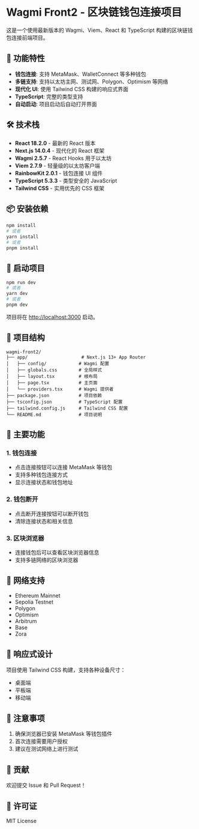 # Wagmi Front2 - 区块链钱包连接项目

这是一个使用最新版本的 Wagmi、Viem、React 和 TypeScript 构建的区块链钱包连接前端项目。

## 🚀 功能特性

- **钱包连接**: 支持 MetaMask、WalletConnect 等多种钱包
- **多链支持**: 支持以太坊主网、测试网、Polygon、Optimism 等网络
- **现代化 UI**: 使用 Tailwind CSS 构建的响应式界面
- **TypeScript**: 完整的类型支持
- **自动启动**: 项目启动后自动打开界面

## 🛠️ 技术栈

- **React 18.2.0** - 最新的 React 版本
- **Next.js 14.0.4** - 现代化的 React 框架
- **Wagmi 2.5.7** - React Hooks 用于以太坊
- **Viem 2.7.9** - 轻量级的以太坊客户端
- **RainbowKit 2.0.1** - 钱包连接 UI 组件
- **TypeScript 5.3.3** - 类型安全的 JavaScript
- **Tailwind CSS** - 实用优先的 CSS 框架

## 📦 安装依赖

```bash
npm install
# 或者
yarn install
# 或者
pnpm install
```

## 🚀 启动项目

```bash
npm run dev
# 或者
yarn dev
# 或者
pnpm dev
```

项目将在 [http://localhost:3000](http://localhost:3000) 启动。

## 🔧 项目结构

```
wagmi-front2/
├── app/                    # Next.js 13+ App Router
│   ├── config/            # Wagmi 配置
│   ├── globals.css        # 全局样式
│   ├── layout.tsx         # 根布局
│   ├── page.tsx           # 主页面
│   └── providers.tsx      # Wagmi 提供者
├── package.json           # 项目依赖
├── tsconfig.json          # TypeScript 配置
├── tailwind.config.js     # Tailwind CSS 配置
└── README.md              # 项目说明
```

## 🎯 主要功能

### 1. 钱包连接
- 点击连接按钮可以连接 MetaMask 等钱包
- 支持多种钱包连接方式
- 显示连接状态和钱包地址

### 2. 钱包断开
- 点击断开连接按钮可以断开钱包
- 清除连接状态和相关信息

### 3. 区块浏览器
- 连接钱包后可以查看区块浏览器信息
- 支持多链网络的区块浏览器

## 🔗 网络支持

- Ethereum Mainnet
- Sepolia Testnet
- Polygon
- Optimism
- Arbitrum
- Base
- Zora

## 📱 响应式设计

项目使用 Tailwind CSS 构建，支持各种设备尺寸：
- 桌面端
- 平板端
- 移动端

## 🚨 注意事项

1. 确保浏览器已安装 MetaMask 等钱包插件
2. 首次连接需要用户授权
3. 建议在测试网络上进行测试

## 🤝 贡献

欢迎提交 Issue 和 Pull Request！

## 📄 许可证

MIT License
